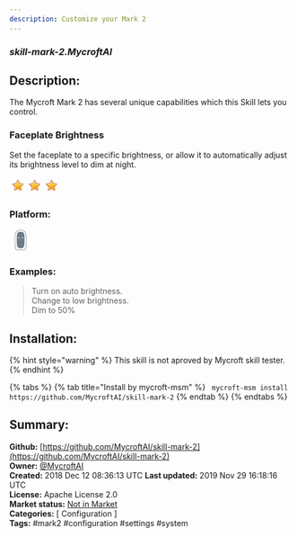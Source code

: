 ```yaml
---
description: Customize your Mark 2
---
```


### _skill-mark-2.MycroftAI_  
## Description:  
The Mycroft Mark 2 has several unique capabilities which this Skill lets you
control.

###  Faceplate Brightness
Set the faceplate to a specific brightness, or allow it to automatically adjust
its brightness level to dim at night.  
  
![](../.gitbook/assets/star.png)![](../.gitbook/assets/star.png)![](../.gitbook/assets/star.png)  
  
### Platform:  
 ![Mark II](../.gitbook/assets/mark-2-icon.png)   
### Examples:  
> Turn on auto brightness.  
> Change to low brightness.  
> Dim to 50%  
  
## Installation:  
{% hint style="warning" %}
This skill is not aproved by Mycroft skill tester.
{% endhint %}
    
{% tabs %}
{% tab title="Install by mycroft-msm" %}
``` mycroft-msm install https://github.com/MycroftAI/skill-mark-2```
{% endtab %}
  {% endtabs %}
    
## Summary:  
**Github:** [https://github.com/MycroftAI/skill-mark-2](https://github.com/MycroftAI/skill-mark-2)  
**Owner:** [@MycroftAI](https://github.com/MycroftAI)  
**Created:** 2018 Dec 12 08:36:13 UTC  **Last updated:** 2019 Nov 29 16:18:16 UTC  
**License:** Apache License 2.0  
**Market status:** [Not in Market](https://market.mycroft.ai/skill/)  
**Categories:** [ Configuration ]   
**Tags:** \#mark2 \#configuration \#settings \#system   
